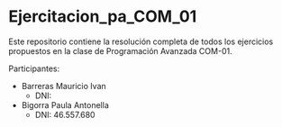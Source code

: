 # Ejercitacion_pa_COM_01

Este repositorio contiene la resolución completa de todos los ejercicios propuestos en la clase de Programación Avanzada COM-01.

Participantes: 
   - Barreras Mauricio Ivan
      - DNI:
   - Bigorra Paula Antonella
      - DNI: 46.557.680
